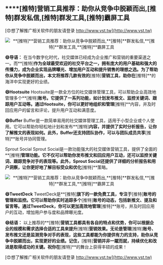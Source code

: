 ## ****[推特]**营销工具推荐：助你从竞争中脱颖而出,**[推特]**群发私信,**[推特]**群发工具,**[推特]**霸屏工具**

[😍想了解推广相关软件的朋友请登录 http://www.vst.tw](http://www.vst.tw)

 <center><img src="https://vst.tw/MP4/tuiguang/png/4.png" alt="**[推特]**营销工具推荐：助你从竞争中脱颖而出,**[推特]**群发私信,**[推特]**群发工具,**[推特]**霸屏工具"></center>

**😄导语：**
在当今数字化时代，社交媒体已经成为企业推广和营销的重要渠道之一。而**[推特]**作为全球最受欢迎的社交平台之一，拥有庞大的用户基础和强大的传播力，成为企业实现品牌曝光、增加用户互动和提升销售的理想之选。为了帮助你从竞争中脱颖而出，本文将推荐几款有效的**[推特]**营销工具，助你在**[推特]**的海洋中实现更好的业绩。

**😄Hootsuite**
Hootsuite是一款全方位的社交媒体管理工具，可以帮助企业高效地管理多个**[推特]**账号。它提供了一系列功能，如计划发布推文、监控关键词、跟踪用户互动等。通过Hootsuite，你可以更好地组织和管理**[推特]**内容，并及时回应用户的留言和评论，提升用户互动和满意度。

**😄Buffer**
Buffer是一款简单易用的社交媒体管理工具，适用于小型企业或个人使用。它可以帮助你轻松地计划和发布**[推特]**内容，并提供了实时分析报告，让你了解推文的表现如何。此外，Buffer还支持团队协作，可以与团队成员共享**[推特]**账号并协同管理。

Sprout Social
Sprout Social是一款功能强大的社交媒体营销工具，提供了全面的**[推特]**管理功能。它不仅可以帮助你发布推文和回应用户互动，还可以监控关键词、跟踪竞争对手的表现等。此外，Sprout Social还提供了详细的分析报告和用户洞察，让你更好地了解目标受众和优化**[推特]**策略。

 <center><img src="https://vst.tw/MP4/tuiguang/png/5.png" alt="**[推特]**营销工具推荐：助你从竞争中脱颖而出,**[推特]**群发私信,**[推特]**群发工具,**[推特]**霸屏工具"></center>

**😄TweetDeck**
TweetDeck是**[推特]**旗下的一款免费工具，专注于**[推特]**账号的管理和监控。它可以帮助你实时追踪多个**[推特]**账号的动态，包括新推文、提及和留言等。通过TweetDeck，你可以更加高效地管理**[推特]**账号，并及时回应用户的互动，增加用户参与度和品牌曝光度。

**😄结语：**
以上推荐的**[推特]**营销工具都具有各自的特点和优势，你可以根据企业的规模和需求选择合适的工具来提升**[推特]**营销效果。无论是管理**[推特]**账号、发布推文还是监测竞争对手的表现，这些工具都能为你提供有力的支持，助你从竞争中脱颖而出，实现更好的业绩。记住，**[推特]**营销并非一蹴而就，持续优化和改进是取得成功的关键。祝你在**[推特]**的舞台上获得丰硕的成果！

[😍想了解推广相关软件的朋友请登录 http://www.vst.tw](http://www.vst.tw)



